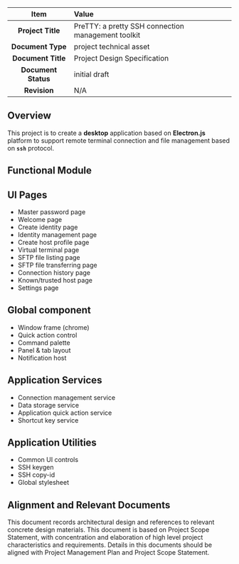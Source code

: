 | Item                     | Value                                              |
|:------------------------:|:---------------------------------------------------|
| **Project Title**        | PreTTY: a pretty SSH connection management toolkit |
| **Document Type**        | project technical asset                            |
| **Document Title**       | Project Design Specification                       |
| **Document Status**      | initial draft                                      |
| **Revision**             | N/A                                                |


## Overview

This project is to create a **desktop** application based on **Electron.js** platform
to support remote terminal connection and file management based on **`ssh`** protocol.


## Functional Module


## UI Pages

* Master password page
* Welcome page
* Create identity page
* Identity management page
* Create host profile page
* Virtual terminal page
* SFTP file listing page
* SFTP file transferring page
* Connection history page
* Known/trusted host page
* Settings page

## Global component

* Window frame (chrome)
* Quick action control
* Command palette
* Panel & tab layout
* Notification host

## Application Services

* Connection management service
* Data storage service
* Application quick action service
* Shortcut key service

## Application Utilities

* Common UI controls
* SSH keygen
* SSH copy-id
* Global stylesheet


## Alignment and Relevant Documents

This document records architectural design and references to relevant concrete 
design materials. This document is based on Project Scope Statement, with 
concentration and elaboration of high level project characteristics and requirements.
Details in this documents should be aligned with Project Management Plan and Project
Scope Statement.
